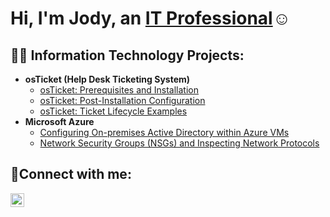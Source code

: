 <h1>Hi, I'm Jody, an <a href="https://linkedin.com/in/Josh">IT Professional</a>☺</h1>

<h2>👨‍💻 Information Technology Projects:</h2>

- <b>osTicket (Help Desk Ticketing System)</b>
  - [osTicket: Prerequisites and Installation](https://github.com/jodyBtatoute/osticket-prereqs)
  - [osTicket: Post-Installation Configuration](https://github.com/jodyBtatoute/post-install-config)
  - [osTicket: Ticket Lifecycle Examples](https://github.com/jodyBtatoute/ticket-lifecycle)
- <b>Microsoft Azure</b>
  - [Configuring On-premises Active Directory within Azure VMs](https://github.com/jodyBtatoute/configure-ad)
  - [Network Security Groups (NSGs) and Inspecting Network Protocols](https://github.com/joshmadakorcc/azure-network-protocols)

<h2>🤳Connect with me:</h2>

[<img align="left" alt="Josh | LinkedIn" width="22px" src="https://cdn.jsdelivr.net/npm/simple-icons@v3/icons/linkedin.svg" />][linkedin]




[linkedin]: https://linkedin.com/in/Josh
